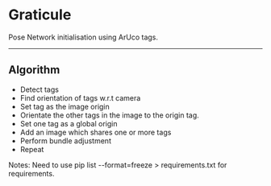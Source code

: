 # Graticule
Pose Network initialisation using ArUco tags.


***
## Algorithm
* Detect tags
* Find orientation of tags w.r.t camera
* Set tag as the image origin
* Orientate the other tags in the image to the origin tag.
* Set one tag as a global origin 
* Add an image which shares one or more tags
* Perform bundle adjustment
* Repeat





Notes: Need to use pip list --format=freeze > requirements.txt for requirements.